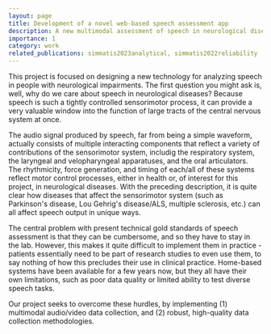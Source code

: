 ```yaml
---
layout: page
title: Development of a novel web-based speech assessment app
description: A new multimodal assessment of speech in neurological diseases
importance: 1
category: work
related_publications: simmatis2023analytical, simmatis2022reliability
---
```


This project is focused on designing a new technology for analyzing speech in people with neurological impairments. The first question you might ask is, well, why do we care about speech in neurological diseases? Because speech is such a tightly controlled sensorimotor process, it can provide a very valuable window into the function of large tracts of the central nervous system at once. 

The audio signal produced by speech, far from being a simple waveform, actually consists of multiple interacting components that reflect a variety of contributions of the sensorimotor system, includig the respiratory system, the laryngeal and velopharyngeal apparatuses, and the oral articulators. The rhythmicity, force generation, and timing of each/all of these systems reflect motor control processes, either in health or, of interest for this project, in neurological diseases. With the preceding description, it is quite clear how diseases that affect the sensorimotor system (such as Parkinson's disease, Lou Gehrig's disease/ALS, multiple sclerosis, etc.) can all affect speech output in unique ways.

The central problem with present technical gold standards of speech assessment is that they can be cumbersome, and so they have to stay in the lab. However, this makes it quite difficult to implement them in practice - patients essentially need to be part of research studies to even use them, to say nothing of how this precludes their use in clinical practice. Home-based systems have been available for a few years now, but they all have their own limitations, such as poor data quality or limited ability to test diverse speech tasks.

Our project seeks to overcome these hurdles, by implementing (1) multimodal audio/video data collection, and (2) robust, high-quality data collection methodologies. 


<!--
img: assets/img/12.jpg

Every project has a beautiful feature showcase page.
It's easy to include images in a flexible 3-column grid format.
Make your photos 1/3, 2/3, or full width.

To give your project a background in the portfolio page, just add the img tag to the front matter like so:

    ---
    layout: page
    title: project
    description: a project with a background image
    img: /assets/img/12.jpg
    ---

<div class="row">
    <div class="col-sm mt-3 mt-md-0">
        {% include figure.html path="assets/img/1.jpg" title="example image" class="img-fluid rounded z-depth-1" %}
    </div>
    <div class="col-sm mt-3 mt-md-0">
        {% include figure.html path="assets/img/3.jpg" title="example image" class="img-fluid rounded z-depth-1" %}
    </div>
    <div class="col-sm mt-3 mt-md-0">
        {% include figure.html path="assets/img/5.jpg" title="example image" class="img-fluid rounded z-depth-1" %}
    </div>
</div>
<div class="caption">
    Caption photos easily. On the left, a road goes through a tunnel. Middle, leaves artistically fall in a hipster photoshoot. Right, in another hipster photoshoot, a lumberjack grasps a handful of pine needles.
</div>
<div class="row">
    <div class="col-sm mt-3 mt-md-0">
        {% include figure.html path="assets/img/5.jpg" title="example image" class="img-fluid rounded z-depth-1" %}
    </div>
</div>
<div class="caption">
    This image can also have a caption. It's like magic.
</div>

You can also put regular text between your rows of images.
Say you wanted to write a little bit about your project before you posted the rest of the images.
You describe how you toiled, sweated, *bled* for your project, and then... you reveal its glory in the next row of images.


<div class="row justify-content-sm-center">
    <div class="col-sm-8 mt-3 mt-md-0">
        {% include figure.html path="assets/img/6.jpg" title="example image" class="img-fluid rounded z-depth-1" %}
    </div>
    <div class="col-sm-4 mt-3 mt-md-0">
        {% include figure.html path="assets/img/11.jpg" title="example image" class="img-fluid rounded z-depth-1" %}
    </div>
</div>
<div class="caption">
    You can also have artistically styled 2/3 + 1/3 images, like these.
</div>


The code is simple.
Just wrap your images with `<div class="col-sm">` and place them inside `<div class="row">` (read more about the <a href="https://getbootstrap.com/docs/4.4/layout/grid/">Bootstrap Grid</a> system).
To make images responsive, add `img-fluid` class to each; for rounded corners and shadows use `rounded` and `z-depth-1` classes.
Here's the code for the last row of images above:

{% raw %}
```html
<div class="row justify-content-sm-center">
    <div class="col-sm-8 mt-3 mt-md-0">
        {% include figure.html path="assets/img/6.jpg" title="example image" class="img-fluid rounded z-depth-1" %}
    </div>
    <div class="col-sm-4 mt-3 mt-md-0">
        {% include figure.html path="assets/img/11.jpg" title="example image" class="img-fluid rounded z-depth-1" %}
    </div>
</div>
```
{% endraw %}
-->
